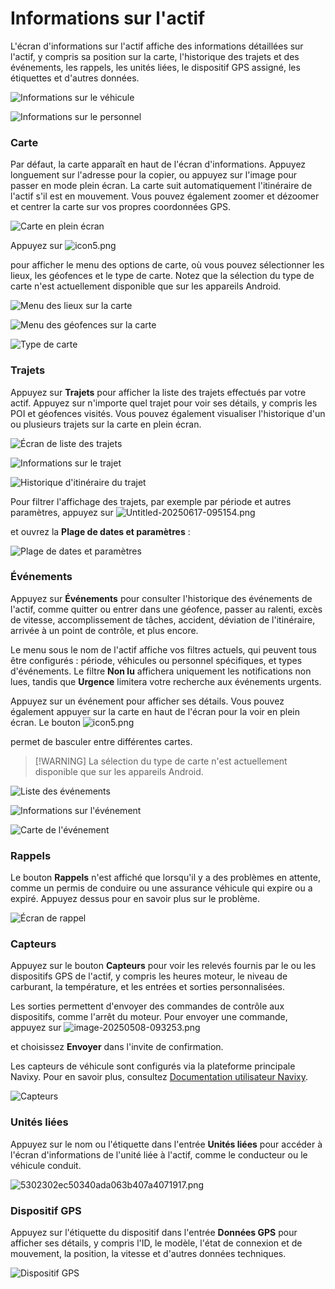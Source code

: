 # Informations sur l'actif

L'écran d'informations sur l'actif affiche des informations détaillées sur l'actif, y compris sa position sur la carte, l'historique des trajets et des événements, les rappels, les unités liées, le dispositif GPS assigné, les étiquettes et d'autres données.

![Informations sur le véhicule](../../../guide-de-litilizateur/applications-mobiles-x-gps/x-gps-mobile/attachments/551676d214fb4659a3e59939849d5c97.png)

![Informations sur le personnel](../../../guide-de-litilizateur/applications-mobiles-x-gps/x-gps-mobile/attachments/f47acd75b5b04111a0ce882f7b2909af.png)

### Carte

Par défaut, la carte apparaît en haut de l'écran d'informations. Appuyez longuement sur l'adresse pour la copier, ou appuyez sur l'image pour passer en mode plein écran. La carte suit automatiquement l'itinéraire de l'actif s'il est en mouvement. Vous pouvez également zoomer et dézoomer et centrer la carte sur vos propres coordonnées GPS.

![Carte en plein écran](../../../guide-de-litilizateur/applications-mobiles-x-gps/x-gps-mobile/attachments/f2d971e5f530441b945b6e753524de89.jpg)

Appuyez sur ![icon5.png](../../../guide-de-litilizateur/applications-mobiles-x-gps/x-gps-mobile/attachments/72b55e8f-c207-46df-bb7b-df4900c1db13)

pour afficher le menu des options de carte, où vous pouvez sélectionner les lieux, les géofences et le type de carte. Notez que la sélection du type de carte n'est actuellement disponible que sur les appareils Android.

![Menu des lieux sur la carte](../../../guide-de-litilizateur/applications-mobiles-x-gps/x-gps-mobile/attachments/a561a2bf3c194cb7931c9e1d89751813.jpg)

![Menu des géofences sur la carte](../../../guide-de-litilizateur/applications-mobiles-x-gps/x-gps-mobile/attachments/bd900d2635794c3ba7ecdbc7c83769f2.jpg)

![Type de carte](../../../guide-de-litilizateur/applications-mobiles-x-gps/x-gps-mobile/attachments/3ce7aa40577e4d459dd5cd0a0f03034f.jpg)

### Trajets

Appuyez sur **Trajets** pour afficher la liste des trajets effectués par votre actif. Appuyez sur n'importe quel trajet pour voir ses détails, y compris les POI et géofences visités. Vous pouvez également visualiser l'historique d'un ou plusieurs trajets sur la carte en plein écran.

![Écran de liste des trajets](../../../guide-de-litilizateur/applications-mobiles-x-gps/x-gps-mobile/attachments/85a1dfbfcd1d4c7e8fec04f92abcfa55.jpg)

![Informations sur le trajet](../../../guide-de-litilizateur/applications-mobiles-x-gps/x-gps-mobile/attachments/e38de7872c5c4645ac7a7a0bb46cc3b8.jpg)

![Historique d'itinéraire du trajet](../../../guide-de-litilizateur/applications-mobiles-x-gps/x-gps-mobile/attachments/b04d365a2668461c9ff7a3f93fe6204a.jpg)

Pour filtrer l'affichage des trajets, par exemple par période et autres paramètres, appuyez sur ![Untitled-20250617-095154.png](../../../guide-de-litilizateur/applications-mobiles-x-gps/x-gps-mobile/attachments/Untitled-20250617-095154.png)

et ouvrez la **Plage de dates et paramètres** :

![Plage de dates et paramètres](../../../guide-de-litilizateur/applications-mobiles-x-gps/x-gps-mobile/attachments/a7e0f348c9ee47cd9bb9b8c10e9f1b66.png)

### Événements

Appuyez sur **Événements** pour consulter l'historique des événements de l'actif, comme quitter ou entrer dans une géofence, passer au ralenti, excès de vitesse, accomplissement de tâches, accident, déviation de l'itinéraire, arrivée à un point de contrôle, et plus encore.

Le menu sous le nom de l'actif affiche vos filtres actuels, qui peuvent tous être configurés : période, véhicules ou personnel spécifiques, et types d'événements. Le filtre **Non lu** affichera uniquement les notifications non lues, tandis que **Urgence** limitera votre recherche aux événements urgents.

Appuyez sur un événement pour afficher ses détails. Vous pouvez également appuyer sur la carte en haut de l'écran pour la voir en plein écran. Le bouton ![icon5.png](../../../guide-de-litilizateur/applications-mobiles-x-gps/x-gps-mobile/attachments/72b55e8f-c207-46df-bb7b-df4900c1db13)

permet de basculer entre différentes cartes.

> \[!WARNING] La sélection du type de carte n'est actuellement disponible que sur les appareils Android.

![Liste des événements](../../../guide-de-litilizateur/applications-mobiles-x-gps/x-gps-mobile/attachments/c0e018a6b602497eb7884a5bea94a053.png)

![Informations sur l'événement](../../../guide-de-litilizateur/applications-mobiles-x-gps/x-gps-mobile/attachments/0316e16ff3354a97b875d5c583726cad.png)

![Carte de l'événement](../../../guide-de-litilizateur/applications-mobiles-x-gps/x-gps-mobile/attachments/3392a24aac5243459d9c5f686a5b1465.jpg)

### Rappels

Le bouton **Rappels** n'est affiché que lorsqu'il y a des problèmes en attente, comme un permis de conduire ou une assurance véhicule qui expire ou a expiré. Appuyez dessus pour en savoir plus sur le problème.

![Écran de rappel](../../../guide-de-litilizateur/applications-mobiles-x-gps/x-gps-mobile/attachments/3161eec318e043cab784c90139793b9b.jpg)

### Capteurs

Appuyez sur le bouton **Capteurs** pour voir les relevés fournis par le ou les dispositifs GPS de l'actif, y compris les heures moteur, le niveau de carburant, la température, et les entrées et sorties personnalisées.

Les sorties permettent d'envoyer des commandes de contrôle aux dispositifs, comme l'arrêt du moteur. Pour envoyer une commande, appuyez sur ![image-20250508-093253.png](../../../guide-de-litilizateur/applications-mobiles-x-gps/x-gps-mobile/attachments/image-20250508-093253.png)

et choisissez **Envoyer** dans l'invite de confirmation.

Les capteurs de véhicule sont configurés via la plateforme principale Navixy. Pour en savoir plus, consultez [Documentation utilisateur Navixy](https://squaregps.atlassian.net/wiki/spaces/UDOCFR/pages/3027440703/Capteurs+pour+v+hicules?atlOrigin=eyJpIjoiNmEzMjMzOTc5OWExNGNlZDk0YmUxODI3YmFjNTQ5NzYiLCJwIjoiYyJ9).

![Capteurs](../../../guide-de-litilizateur/applications-mobiles-x-gps/x-gps-mobile/attachments/df4c7552484b41b881b90c968df82039.png)

### Unités liées

Appuyez sur le nom ou l'étiquette dans l'entrée **Unités liées** pour accéder à l'écran d'informations de l'unité liée à l'actif, comme le conducteur ou le véhicule conduit.

![5302302ec50340ada063b407a4071917.png](../../../guide-de-litilizateur/applications-mobiles-x-gps/x-gps-mobile/attachments/5302302ec50340ada063b407a4071917.png)

### Dispositif GPS

Appuyez sur l'étiquette du dispositif dans l'entrée **Données GPS** pour afficher ses détails, y compris l'ID, le modèle, l'état de connexion et de mouvement, la position, la vitesse et d'autres données techniques.

![Dispositif GPS](../../../guide-de-litilizateur/applications-mobiles-x-gps/x-gps-mobile/attachments/d45da96d9c1e447782d8a832dd461023.jpg)
